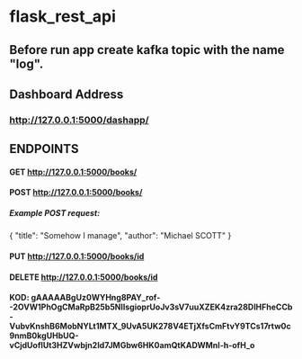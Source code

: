# flask_rest_api
## Before run app create kafka topic with the name "log".
## Dashboard Address
### http://127.0.0.1:5000/dashapp/
## ENDPOINTS
#### GET http://127.0.0.1:5000/books/
#### POST http://127.0.0.1:5000/books/
##### Example POST request:
{
    "title": "Somehow I manage",
    "author": "Michael SCOTT"
}
#### PUT http://127.0.0.1:5000/books/id
#### DELETE http://127.0.0.1:5000/books/id
#### KOD: gAAAAABgUz0WYHng8PAY_rof--2OVW1PhOgCMaRpB25b5NIlsgioprUoJv3sV7uuXZEK4zra28DIHFheCCb-VubvKnshB6MobNYLt1MTX_9UvA5UK278V4ETjXfsCmFtvY9TCs17rtw0c9nmB0kgUHbUQ-vCjdUofIUt3HZVwbjn2Id7JMGbw6HK0amQtKADWMnI-h-ofH_o
